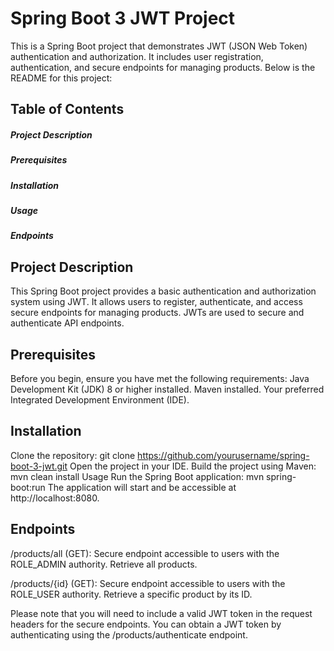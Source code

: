 # Spring Boot 3 JWT Project

This is a Spring Boot project that demonstrates JWT (JSON Web Token) authentication and authorization. It includes user registration, authentication, and secure endpoints for managing products. Below is the README for this project:

## Table of Contents

##### Project Description
##### Prerequisites
##### Installation
##### Usage
##### Endpoints

## Project Description

This Spring Boot project provides a basic authentication and authorization system using JWT. It allows users to register, authenticate, and access secure endpoints for managing products. JWTs are used to secure and authenticate API endpoints.

## Prerequisites

Before you begin, ensure you have met the following requirements:
Java Development Kit (JDK) 8 or higher installed.
Maven installed.
Your preferred Integrated Development Environment (IDE).

## Installation

Clone the repository:
git clone https://github.com/yourusername/spring-boot-3-jwt.git
Open the project in your IDE.
Build the project using Maven:
mvn clean install
Usage
Run the Spring Boot application:
mvn spring-boot:run
The application will start and be accessible at http://localhost:8080.

## Endpoints

/products/all (GET): Secure endpoint accessible to users with the ROLE_ADMIN authority. Retrieve all products.

/products/{id} (GET): Secure endpoint accessible to users with the ROLE_USER authority. Retrieve a specific product by its ID.

Please note that you will need to include a valid JWT token in the request headers for the secure endpoints. You can obtain a JWT token by authenticating using the /products/authenticate endpoint.

